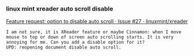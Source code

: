 ###  linux mint xreader auto scroll disable


[Feature request: option to disable auto scroll · Issue #27 · linuxmint/xreader](https://github.com/linuxmint/xreader/issues/27 "Feature request: option to disable auto scroll · Issue #27 · linuxmint/xreader")


 

```
I am not sure, it is XReader feature or maybe Cinnamon: when I move mouse to top or down of screen auto scrolling starts. It is very annoying for me. Can you add a disable option for it?
UPD: reopening document disable auto scroll.


```
